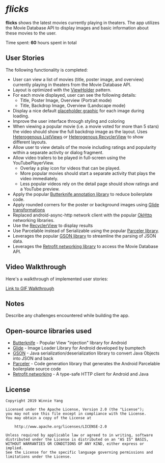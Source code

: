 # *flicks*

**flicks** shows the latest movies currently playing in theaters. The app utilizes the Movie Database API to display images and basic information about these movies to the user.

Time spent: **60** hours spent in total

## User Stories

The following functionality is completed:

* User can view a list of movies (title, poster image, and overview) currently playing in theaters from the Movie Database API.
* Layout is optimized with the [ViewHolder](http://guides.codepath.com/android/Using-an-ArrayAdapter-with-ListView#improving-performance-with-the-viewholder-pattern) pattern.
* For each movie displayed, user can see the following details:
  * Title, Poster Image, Overview (Portrait mode)
  * Title, Backdrop Image, Overview (Landscape mode)
* Display a nice default [placeholder graphic](http://guides.codepath.com/android/Displaying-Images-with-the-Picasso-Library#configuring-picasso) for each image during loading.
* Improve the user interface through styling and coloring
* When viewing a popular movie (i.e. a movie voted for more than 5 stars) the video should show the full backdrop image as the layout.  Uses [Heterogenous ListViews](http://guides.codepath.com/android/Implementing-a-Heterogenous-ListView) or [Heterogenous RecyclerView](http://guides.codepath.com/android/Heterogenous-Layouts-inside-RecyclerView) to show different layouts.
* Allow user to view details of the movie including ratings and popularity within a separate activity or dialog fragment.
* Allow video trailers to be played in full-screen using the YouTubePlayerView.
    * Overlay a play icon for videos that can be played.
    * More popular movies should start a separate activity that plays the video immediately.
    * Less popular videos rely on the detail page should show ratings and a YouTube preview.
* Apply the popular [Butterknife annotation library](http://guides.codepath.com/android/Reducing-View-Boilerplate-with-Butterknife) to reduce boilerplate code.
* Apply rounded corners for the poster or background images using [Glide transformations](https://github.com/wasabeef/glide-transformations)
* Replaced android-async-http network client with the popular [OkHttp](http://guides.codepath.com/android/Using-OkHttp) networking libraries.
* Use the [RecyclerView](http://guides.codepath.com/android/Using-the-RecyclerView) to display results
* Use Parcelable instead of Serializable using the popular [Parceler library](http://guides.codepath.com/android/Using-Parceler).
* Leverages the popular [GSON library](http://guides.codepath.com/android/Using-Android-Async-Http-Client#decoding-with-gson-library) to streamline the parsing of JSON data.
* Leverages the [Retrofit networking library](http://guides.codepath.com/android/Consuming-APIs-with-Retrofit) to access the Movie Database API.

## Video Walkthrough

Here's a walkthrough of implemented user stories:

[Link to GIF Walkthrough](https://i.imgur.com/bsKmaeS.gif)

## Notes

Describe any challenges encountered while building the app.

## Open-source libraries used

- [Butterknife](http://jakewharton.github.io/butterknife/) - Popular View "injection" library for Android
- [Glide](https://github.com/bumptech/glide) - Image Loader Library for Android developed by bumptech
- [GSON](https://github.com/google/gson) - Java serialization/deserialization library to convert Java Objects into JSON and back 
- [Parceler](https://github.com/johncarl81/parceler) - Code generation library that generates the Android Parcelable boilerplate source code
- [Retrofit networking](https://square.github.io/retrofit/) - A type-safe HTTP client for Android and Java

## License

    Copyright 2019 Winnie Yang

    Licensed under the Apache License, Version 2.0 (the "License");
    you may not use this file except in compliance with the License.
    You may obtain a copy of the License at

        http://www.apache.org/licenses/LICENSE-2.0

    Unless required by applicable law or agreed to in writing, software
    distributed under the License is distributed on an "AS IS" BASIS,
    WITHOUT WARRANTIES OR CONDITIONS OF ANY KIND, either express or implied.
    See the License for the specific language governing permissions and
    limitations under the License.
